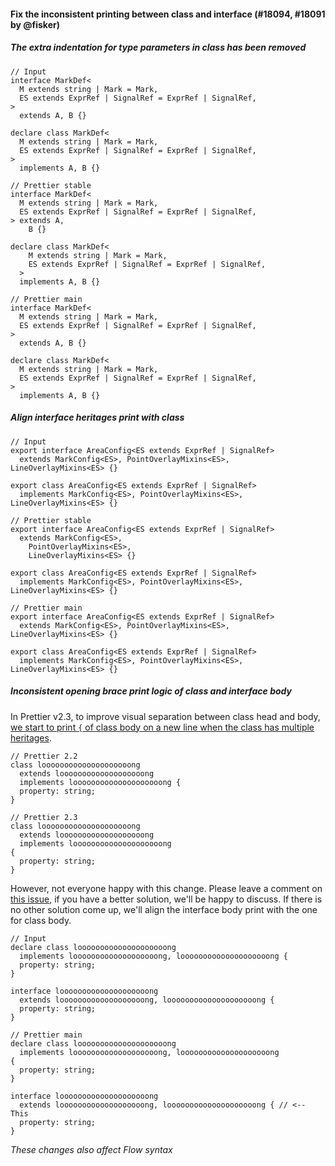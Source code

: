 #### Fix the inconsistent printing between class and interface (#18094, #18091 by @fisker)

##### The extra indentation for type parameters in class has been removed

<!-- prettier-ignore -->
```tsx
// Input
interface MarkDef<
  M extends string | Mark = Mark,
  ES extends ExprRef | SignalRef = ExprRef | SignalRef,
>
  extends A, B {}

declare class MarkDef<
  M extends string | Mark = Mark,
  ES extends ExprRef | SignalRef = ExprRef | SignalRef,
>
  implements A, B {}

// Prettier stable
interface MarkDef<
  M extends string | Mark = Mark,
  ES extends ExprRef | SignalRef = ExprRef | SignalRef,
> extends A,
    B {}

declare class MarkDef<
    M extends string | Mark = Mark,
    ES extends ExprRef | SignalRef = ExprRef | SignalRef,
  >
  implements A, B {}

// Prettier main
interface MarkDef<
  M extends string | Mark = Mark,
  ES extends ExprRef | SignalRef = ExprRef | SignalRef,
>
  extends A, B {}

declare class MarkDef<
  M extends string | Mark = Mark,
  ES extends ExprRef | SignalRef = ExprRef | SignalRef,
>
  implements A, B {}
```

##### Align interface heritages print with class

<!-- prettier-ignore -->
```tsx
// Input
export interface AreaConfig<ES extends ExprRef | SignalRef>
  extends MarkConfig<ES>, PointOverlayMixins<ES>, LineOverlayMixins<ES> {}

export class AreaConfig<ES extends ExprRef | SignalRef>
  implements MarkConfig<ES>, PointOverlayMixins<ES>, LineOverlayMixins<ES> {}

// Prettier stable
export interface AreaConfig<ES extends ExprRef | SignalRef>
  extends MarkConfig<ES>,
    PointOverlayMixins<ES>,
    LineOverlayMixins<ES> {}

export class AreaConfig<ES extends ExprRef | SignalRef>
  implements MarkConfig<ES>, PointOverlayMixins<ES>, LineOverlayMixins<ES> {}

// Prettier main
export interface AreaConfig<ES extends ExprRef | SignalRef>
  extends MarkConfig<ES>, PointOverlayMixins<ES>, LineOverlayMixins<ES> {}

export class AreaConfig<ES extends ExprRef | SignalRef>
  implements MarkConfig<ES>, PointOverlayMixins<ES>, LineOverlayMixins<ES> {}
```

##### Inconsistent opening brace print logic of class and interface body

In Prettier v2.3, to improve visual separation between class head and body, [we start to print `{` of class body on a new line when the class has multiple heritages](https://prettier.io/blog/2021/05/09/2.3.0.html#improve-visual-separation-between-header-and-body-in-classes-with-multiline-headers-10085-by-sosukesuzuki).

<!-- prettier-ignore -->
```tsx
// Prettier 2.2
class loooooooooooooooooooong
  extends looooooooooooooooooong
  implements loooooooooooooooooooong {
  property: string;
}

// Prettier 2.3
class loooooooooooooooooooong
  extends looooooooooooooooooong
  implements loooooooooooooooooooong
{
  property: string;
}
```

However, not everyone happy with this change. Please leave a comment on [this issue](https://github.com/prettier/prettier/issues/18115), if you have a better solution, we'll be happy to discuss. If there is no other solution come up, we'll align the interface body print with the one for class body.

<!-- prettier-ignore -->
```tsx
// Input
declare class loooooooooooooooooooong
  implements looooooooooooooooooong, loooooooooooooooooooong {
  property: string;
}

interface loooooooooooooooooooong
  extends looooooooooooooooooong, loooooooooooooooooooong {
  property: string;
}

// Prettier main
declare class loooooooooooooooooooong
  implements looooooooooooooooooong, loooooooooooooooooooong
{
  property: string;
}

interface loooooooooooooooooooong
  extends looooooooooooooooooong, loooooooooooooooooooong { // <-- This
  property: string;
}
```

_These changes also affect Flow syntax_
